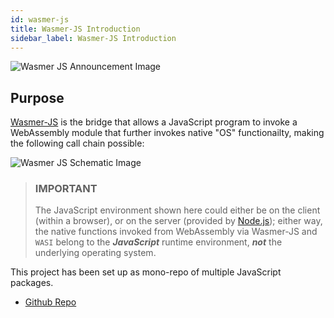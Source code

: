 ```yaml
---
id: wasmer-js
title: Wasmer-JS Introduction
sidebar_label: Wasmer-JS Introduction
---
```


![Wasmer JS Announcement Image](/img/wasmer-js/wasmer-js-announcement.png)

## Purpose

[Wasmer-JS](https://github.com/wasmerio/wasmer-js) is the bridge that allows a JavaScript program to invoke a WebAssembly module that further invokes native "OS" functionailty, making the following call chain possible:

![Wasmer JS Schematic Image](/img/wasmer-js/wasmer-js-schematic.png)

> ### IMPORTANT
> The JavaScript environment shown here could either be on the client (within a browser), or on the server (provided by [Node.js](https://nodejs.org/en/)); either way, the native functions invoked from WebAssembly via Wasmer-JS and `WASI` belong to the ***JavaScript*** runtime environment, ***not*** the underlying operating system.

This project has been set up as mono-repo of multiple JavaScript packages.

* [Github Repo](https://github.com/wasmerio/wasmer-js)
